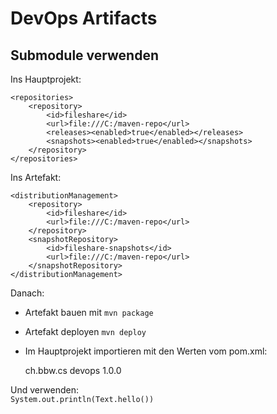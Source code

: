 # DevOps Artifacts
## Submodule verwenden
Ins Hauptprojekt:

    <repositories>
        <repository>
            <id>fileshare</id>
            <url>file:///C:/maven-repo</url>
            <releases><enabled>true</enabled></releases>
            <snapshots><enabled>true</enabled></snapshots>
        </repository>
    </repositories>

Ins Artefakt:

    <distributionManagement>
        <repository>
            <id>fileshare</id>
            <url>file:///C:/maven-repo</url>
        </repository>
        <snapshotRepository>
            <id>fileshare-snapshots</id>
            <url>file:///C:/maven-repo</url>
        </snapshotRepository>
    </distributionManagement>

Danach:
- Artefakt bauen mit `mvn package`
- Artefakt deployen `mvn deploy`
- Im Hauptprojekt importieren mit den Werten vom pom.xml:


    <dependencies>
        <dependency>
            <groupId>ch.bbw.cs</groupId>
            <artifactId>devops</artifactId>
            <version>1.0.0</version>
        </dependency>
    </dependencies>

Und verwenden: <br>
`System.out.println(Text.hello())`